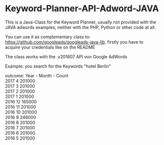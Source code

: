 # Keyword-Planner-API-Adword-JAVA

This is a Java-Class for the Keyword Planner, usually not provided with the JAVA adwords examples, 
neither with the PHP, Python or other code at all.

You can use it as complementary class to: https://github.com/googleads/googleads-java-lib.
firstly you have to acquire your credentials like on the README 

The class works with the .v201607 API von Google AdWords

Example: 
you search for the Keywords "hotel Berlin"

outcome: 
Year - Month - Count  
2017 4 201000  
2017 3 201000  
2017 2 201000  
2017 1 201000  
2016 12 165000  
2016 11 201000  
2016 10 201000  
2016 9 246000  
2016 8 201000  
2016 7 201000  
2016 6 201000  
2016 5 201000  
